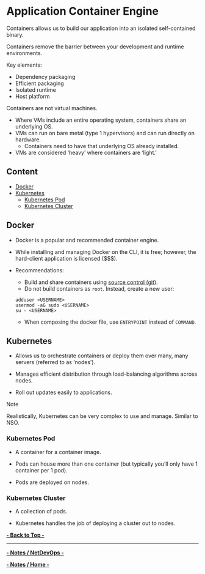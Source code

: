 <!-- omit from toc -->
# Application Container Engine

Containers allows us to build our application into an isolated self-contained binary.

Containers remove the barrier between your development and runtime environments.

Key elements:

- Dependency packaging
- Efficient packaging
- Isolated runtime
- Host platform

Containers are not virtual machines.

- Where VMs include an entire operating system, containers share an underlying OS.
- VMs can run on bare metal (type 1 hypervisors) and can run directly on hardware.
  - Containers need to have that underlying OS already installed.
- VMs are considered ‘heavy’ where containers are ‘light.'

<!-- omit from toc -->
## Content

- [Docker](#docker)
- [Kubernetes](#kubernetes)
  - [Kubernetes Pod](#kubernetes-pod)
  - [Kubernetes Cluster](#kubernetes-cluster)

## Docker

- Docker is a popular and recommended container engine.
- While installing and managing Docker on the CLI, it is free; however, the hard-client application is licensed ($$$).

- Recommendations:
  - Build and share containers using [source control (git)](git.md).
  - Do not build containers as `root`. Instead, create a new user:

   ```unix
   adduser <USERNAME>
   usermod -aG sudo <USERNAME>
   su - <USERNAME>
   ```

  - When composing the docker file, use `ENTRYPOINT` instead of `COMMAND`.

## Kubernetes

- Allows us to orchestrate containers or deploy them over many, many servers (referred to as ‘nodes’).

- Manages efficient distribution through load-balancing algorithms across nodes.

- Roll out updates easily to applications.

> [!NOTE]
>
> Realistically, Kubernetes can be very complex to use and manage. Similar to NSO.

### Kubernetes Pod

- A container for a container image.

- Pods can house more than one container (but typically you’ll only have 1 container per 1 pod).

- Pods are deployed on nodes.

### Kubernetes Cluster

- A collection of pods.

- Kubernetes handles the job of deploying a cluster out to nodes.

**[- Back to Top -](#content)**

---

**[- Notes / NetDevOps -](netdevops.md)**

**[- Notes / Home -](../..)**
